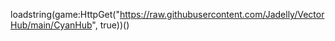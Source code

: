 loadstring(game:HttpGet("https://raw.githubusercontent.com/Jadelly/VectorHub/main/CyanHub", true))()

